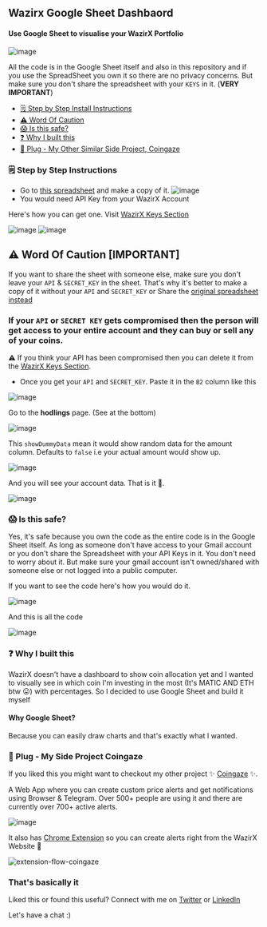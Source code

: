 ## Wazirx Google Sheet Dashbaord


#### Use Google Sheet to visualise your WazirX Portfolio

![image](https://user-images.githubusercontent.com/36589645/152683036-1503b27b-c9e0-419a-ae1b-5721c9cbe2e7.png)

All the code is in the Google Sheet itself and also in this repository and if you use the SpreadSheet you own it so there are no privacy concerns.
But make sure you don't share the spreadsheet with your `KEYS` in it. (**VERY IMPORTANT**)




- [ 🗒 Step by Step Install Instructions ](#instruction)
- [ ⚠️ Word Of Caution ](#word-of-caution)
- [ 😱 Is this safe? ](#safe)
- [ ❓ Why I built this ](#why)
- [ 🌝 Plug - My Other Similar Side Project, Coingaze ](#coingaze)


<a name="instruction"></a>
### 🗒 Step by Step Instructions 

- Go to [this spreadsheet](https://docs.google.com/spreadsheets/d/1falLgSj3wjdTmWVlBkRUoqXmoPhB4VXUlNwBvx1MNxI/edit?usp=sharing) and make a copy of it. 
![image](https://user-images.githubusercontent.com/36589645/152680671-7e4a379c-b59d-49b3-889c-8c506e5eca28.png)
- You would need API Key from your WazirX Account 

Here's how you can get one. Visit [WazirX Keys Section](https://wazirx.com/settings/keys)

![image](https://user-images.githubusercontent.com/36589645/152680776-91a70595-4677-4bd1-90f2-825d9bed7751.png)
![image](https://user-images.githubusercontent.com/36589645/152680901-7317c8f4-b5f7-425e-acdd-be74c48c1eaf.png)

<a name="word-of-caution"></a>

## ⚠️  Word Of Caution [IMPORTANT]
If you want to share the sheet with someone else, make sure you don't leave your `API` & `SECRET_KEY` in the sheet. 
That's why it's better to make a copy of it without your `API` and `SECRET_KEY` or Share the [original spreadsheet instead](https://docs.google.com/spreadsheets/d/1falLgSj3wjdTmWVlBkRUoqXmoPhB4VXUlNwBvx1MNxI/edit?usp=sharing)

### If your `API` or `SECRET KEY` gets compromised then the person will get access to your entire account and they can buy or sell any of your coins.

⚠️ If you think your API has been compromised then you can delete it from the [WazirX Keys Section](https://wazirx.com/settings/keys).


- Once you get your `API` and `SECRET_KEY`. Paste it in the `B2` column like this

![image](https://user-images.githubusercontent.com/36589645/152681650-f56b3e2e-ef7d-46ed-95cf-e0cfa198c300.png)

Go to the **hodlings** page. (See at the bottom)

![image](https://user-images.githubusercontent.com/36589645/152682441-d4261696-ba04-4e6b-bd1e-8908cda37980.png)

This `showDummyData` mean it would show random data for the amount column. Defaults to `false` i.e your actual amount would show up.

![image](https://user-images.githubusercontent.com/36589645/152682986-3d3dfe34-71f3-42f3-9d30-16fd2cbbae45.png)

And you will see your account data. That is it 🥳.

![image](https://user-images.githubusercontent.com/36589645/152683036-1503b27b-c9e0-419a-ae1b-5721c9cbe2e7.png)


<a name="safe"></a>
### 😱 Is this safe?

Yes, it's safe because you own the code as the entire code is in the Google Sheet itself. As long as someone don't have access to your Gmail account or 
you don't share the Spreadsheet with your API Keys in it. 
You don't need to worry about it. But make sure your gmail account isn't owned/shared with someone else or not logged into a public computer. 

If you want to see the code here's how you would do it.

![image](https://user-images.githubusercontent.com/36589645/152684874-1e224b9f-4891-45aa-a51c-600011799e99.png)

And this is all the code

![image](https://user-images.githubusercontent.com/36589645/152683875-814cf8e6-f808-4c8d-8bc9-5d59cb756ec8.png)

<a name="why"></a>
### ❓ Why I built this

WazirX doesn't have a dashboard to show coin allocation yet and I wanted to visually see in which coin I'm investing in the most (It's MATIC AND ETH btw 😛) with percentages.
So I decided to use Google Sheet and build it myself

#### Why Google Sheet?

Because you can easily draw charts and that's exactly what I wanted. 

<a name="coingaze"></a>
### 🌝 Plug - My Side Project Coingaze
If you liked this you might want to checkout my other project ✨ [Coingaze](https://coingaze.in?ref=wrx-sheets-github) ✨. 

A Web App where you can create custom price alerts and get notifications using Browser & Telegram. 
Over 500+ people are using it and there are currently over 700+ active alerts. 

![image](https://user-images.githubusercontent.com/36589645/152684336-feacd857-6c02-49f6-9166-915fee7f3a7b.png)

It also has [Chrome Extension](https://chrome.google.com/webstore/detail/coingaze-set-crypto-alert/jgholmfpklkgkcokfdpciigjepiehbkp) so you can create alerts right from the WazirX Website 🚀

![extension-flow-coingaze](https://user-images.githubusercontent.com/36589645/152684391-a00df053-85f0-40eb-94c3-3a0bb0939e69.gif)






### That's basically it

Liked this or found this useful? Connect with me on [Twitter](https://twitter.com/abhagsain) or [LinkedIn](https://linkedin.com/in/anurag-bhagsain/)

Let's have a chat :)
